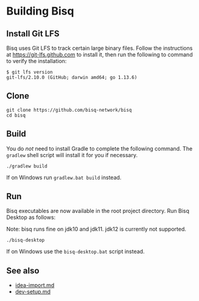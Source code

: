 # Building Bisq


## Install Git LFS

Bisq uses Git LFS to track certain large binary files. Follow the instructions at https://git-lfs.github.com to install it, then run the following to command to verify the installation:

    $ git lfs version
    git-lfs/2.10.0 (GitHub; darwin amd64; go 1.13.6)


## Clone

    git clone https://github.com/bisq-network/bisq
    cd bisq


## Build

You do _not_ need to install Gradle to complete the following command. The `gradlew` shell script will install it for you if necessary.

    ./gradlew build

If on Windows run `gradlew.bat build` instead.


## Run

Bisq executables are now available in the root project directory. Run Bisq Desktop as follows:

Note: bisq runs fine on jdk10 and jdk11. jdk12 is currently not supported.

    ./bisq-desktop

If on Windows use the `bisq-desktop.bat` script instead.


## See also

 - [idea-import.md](idea-import.md)
 - [dev-setup.md](dev-setup.md)
